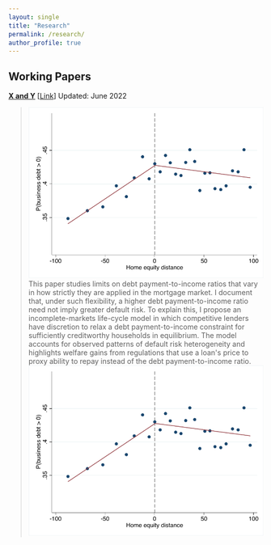 ```yaml
---
layout: single
title: "Research"
permalink: /research/
author_profile: true
---
```


## Working Papers

**[X and Y](http://malin-hu.github.io/files/DRHBS_220614.pdf)** [[Link]([https://papers.ssrn.com/sol3/papers.cfm?abstract_id=3455611](https://pikapikapoo.github.io/filespaper1.pdf))]  
Updated: June 2022  
><img src='/images/RDD_whether_biz_debt_binscatter.pdf'><br/>This paper studies limits on debt payment-to-income ratios that vary in how strictly they are applied in the mortgage market.  I document that, under such flexibility, a higher debt payment-to-income ratio need not imply greater default risk.  To explain this, I propose an incomplete-markets life-cycle model in which competitive lenders have discretion to relax a debt payment-to-income constraint for sufficiently creditworthy households in equilibrium.  The model accounts for observed patterns of default risk heterogeneity and highlights welfare gains from regulations that use a loan's price to proxy ability to repay instead of the debt payment-to-income ratio. <br/><img src='/images/RDD_whether_biz_debt_binscatter.pdf'>
